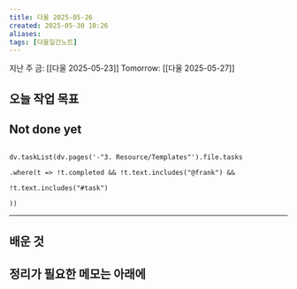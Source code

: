 ```yaml
---
title: 다울 2025-05-26
created: 2025-05-30 10:26
aliases: 
tags: [다울일간노트]
---
```



지난 주 금: [[다울 2025-05-23]] 
Tomorrow: [[다울 2025-05-27]] 




## 오늘 작업 목표




## Not done yet

```dataviewjs

dv.taskList(dv.pages('-"3. Resource/Templates"').file.tasks

.where(t => !t.completed && !t.text.includes("@frank") &&

!t.text.includes("#task")

))

```

---

## 배운 것




## 정리가 필요한 메모는 아래에



